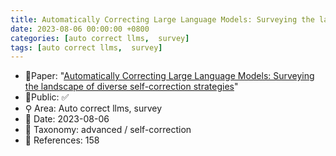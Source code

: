 ```yaml
---
title: Automatically Correcting Large Language Models: Surveying the landscape of diverse self-correction strategies
date: 2023-08-06 00:00:00 +0800
categories: [auto correct llms,  survey]
tags: [auto correct llms,  survey]
---
```


- 📙Paper: "[Automatically Correcting Large Language Models: Surveying the landscape of diverse self-correction strategies](https://www.semanticscholar.org/paper/Automatically-Correcting-Large-Language-Models%3A-the-Pan-Saxon/a88a71d213447f4c0ac8949cd150d13956316526)"
- 🔑Public: ✅
- ⚲ Area: Auto correct llms,  survey
- 📅 Date: 2023-08-06
- 🔎 Taxonomy: advanced / self-correction
- 📝 References: 158
